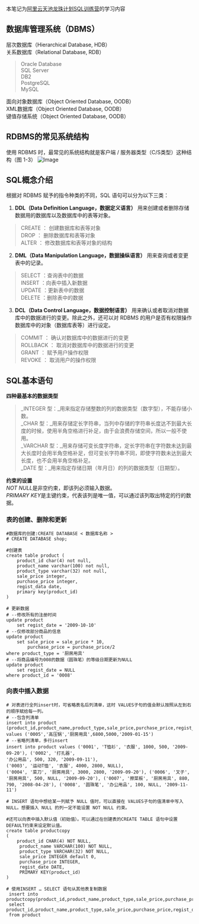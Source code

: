 本笔记为[阿里云天池龙珠计划SQL训练营](https://tianchi.aliyun.com/specials/promotion/aicampsql)的学习内容

## 数据库管理系统（DBMS）
层次数据库（Hierarchical Database, HDB）  
关系数据库（Relational Database, RDB）  
> Oracle Database  
> SQL Server  
> DB2  
> PostgreSQL  
> MySQL  

面向对象数据库（Object Oriented Database, OODB）  
XML数据库（Object Oriented Database, OODB）  
键值存储系统（Object Oriented Database, OODB）  
## RDBMS的常见系统结构
使用 RDBMS 时，最常见的系统结构就是客户端 / 服务器类型（C/S类型）这种结构（图 1-3）
![Image](https://user-images.githubusercontent.com/66725315/185875800-70979bc1-be19-4579-b787-fc799955c4f1.png)
## SQL概念介绍
根据对 RDBMS 赋予的指令种类的不同，SQL 语句可以分为以下三类：
1. **DDL（Data Definition Language，数据定义语言）** 用来创建或者删除存储数据用的数据库以及数据库中的表等对象。
> CREATE ： 创建数据库和表等对象  
> DROP ： 删除数据库和表等对象  
> ALTER ： 修改数据库和表等对象的结构  
2. **DML（Data Manipulation Language，数据操纵语言）** 用来查询或者变更表中的记录。
> SELECT ：查询表中的数据  
> INSERT ：向表中插入新数据  
> UPDATE ：更新表中的数据  
> DELETE ：删除表中的数据  
3. **DCL（Data Control Language，数据控制语言）** 用来确认或者取消对数据库中的数据进行的变更。除此之外，还可以对 RDBMS 的用户是否有权限操作数据库中的对象（数据库表等）进行设定。
> COMMIT ： 确认对数据库中的数据进行的变更  
> ROLLBACK ： 取消对数据库中的数据进行的变更  
> GRANT ： 赋予用户操作权限  
> REVOKE ： 取消用户的操作权限  
## SQL基本语句
**四种最基本的数据类型**
> _INTEGER 型：_用来指定存储整数的列的数据类型（数字型），不能存储小数。  
> _CHAR 型：_用来存储定长字符串，当列中存储的字符串长度达不到最大长度的时候，使用半角空格进行补足，由于会浪费存储空间，所以一般不使用。  
> _VARCHAR 型：_用来存储可变长度字符串，定长字符串在字符数未达到最大长度时会用半角空格补足，但可变长字符串不同，即使字符数未达到最大长度，也不会用半角空格补足。  
> _DATE 型：_用来指定存储日期（年月日）的列的数据类型（日期型）。

**约束的设置**  
*NOT NULL*是非空约束，即该列必须输入数据。  
*PRIMARY KEY*是主键约束，代表该列是唯一值，可以通过该列取出特定的行的数据。

### 表的创建、删除和更新
```
#数据库的创建:CREATE DATABASE < 数据库名称 >
# CREATE DATABASE shop;

#创建表
create table product (
    product_id char(4) not null,
    product_name varchar(100) not null,
    product_type varchar(32) not null,
    sale_price integer,
    purchase_price integer,
    regist_data date,
    primary key(product_id)
)
```
```
# 更新数据
# --修改所有的注册时间
update product
	set regist_date = '2009-10-10'
# --仅修改部分商品的信息
update product
	set sale_price = sale_price * 10,
	    purchase_price = purchase_price/2
where product_type = '厨房用具'
# --将商品编号为008的数据（圆珠笔）的等级日期更新为NULL
update product
	set regist_date = NULL
where product_id = '0008'
```
### 向表中插入数据
```
# 对表进行全列insert时，可省略表名后列清单，这时 VALUES子句的值会默认按照从左到右的顺序赋给每一列。
# --包含列清单
insert into product (product_id,product_name,product_type,sale_price,purchase_price,regist_date) values ('0005','高压锅','厨房用具',6800,5000,'2009-01-15')
# --省略列清单，多行insert
insert into product values ('0001', 'T恤衫', '衣服', 1000, 500, '2009-09-20'), ('0002', '打孔器', 
'办公用品', 500, 320, '2009-09-11'),
('0003', '运动T恤', '衣服', 4000, 2800, NULL),
('0004', '菜刀', '厨房用具', 3000, 2800, '2009-09-20'), ('0006', '叉子', '厨房用具', 500, NULL, '2009-09-20'), ('0007', '擦菜板', '厨房用具', 880, 790, '2008-04-28'), ('0008', '圆珠笔', '办公用品', 100, NULL, '2009-11-11')

# INSERT 语句中想给某一列赋予 NULL 值时，可以直接在 VALUES子句的值清单中写入 NULL。想要插入 NULL 的列一定不能设置 NOT NULL 约束。

#还可以向表中插入默认值（初始值）。可以通过在创建表的CREATE TABLE 语句中设置DEFAULT约束来设定默认值。
create table productcopy
(
	product_id CHAR(4) NOT NULL, 
     product_name VARCHAR(100) NOT NULL, 
     product_type VARCHAR(32) NOT NULL, 
     sale_price INTEGER default 0, 
     purchase_price INTEGER, 
     regist_date DATE, 
     PRIMARY KEY(product_id)
)

# 使用INSERT … SELECT 语句从其他表复制数据
 insert into productcopy(product_id,product_name,product_type,sale_price,purchase_price,regist_date)
 select product_id,product_name,product_type,sale_price,purchase_price,regist_date
 from product
```





















